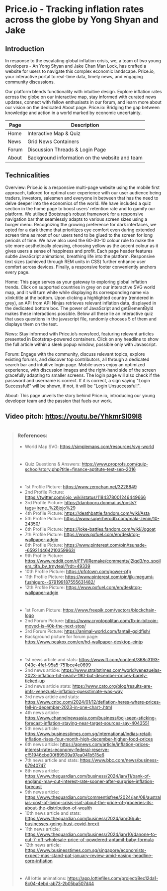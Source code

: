 # Price.io - Tracking inflation rates across the globe by Yong Shyan and Jake

## Introduction
In response to the escalating global inflation crisis, we, a team of two young developers - An Yong Shyan and Jake Chan Man Lock, has crafted a website for users to navigate this complex economic landscape. Price.io, your interactive portal to real-time data, timely news, and engaging community discussions.

Our platform blends functionality with intuitive design. Explore inflation rates across the globe on our interactive map, stay informed with curated news updates, connect with fellow enthusiasts in our forum, and learn more about our vision on the dedicated About page. Price.io: Bridging the gap between knowledge and action in a world marked by economic uncertainty.

| Page | Description |
| ----------- | ----------- |
| Home | Interactive Map & Quiz |
| News | Grid News Containers  |
| Forum | Discussion Threads & Login Page |
| About | Background information on the website and team |

## Technicalities
Overview: Price.io is a responsive multi-page website using the mobile first approach, tailored for optimal user experience with our user audience being traders, investors, salesmen and everyone in between that has the need to delve deeper into the economics of the world. We have included a quiz section in the home page to boost users' retention rate and to gamify our platform. We utilised Bootstrap’s robust framework for a responsive navigation bar that seamlessly adapts to various screen sizes using a burger menu. Recognizing the growing preference for dark interfaces, we opted for a dark theme that prioritizes eye comfort even during extended screen time as most of our users tend to be glued to the screen for long periods of time. We have also used the 60-30-10 colour rule to make the site more aesthetically pleasing, choosing yellow as the accent colour as it gives users a sense of happiness and profit. Each page header features subtle JavaScript animations, breathing life into the platform. Responsive text sizes (achieved through REM units in CSS) further enhance user comfort across devices. Finally, a responsive footer conveniently anchors every page.

Home: This page serves as your gateway to exploring global inflation trends. Click on supported countries in grey on our interactive SVG world map, and it will turn white while displaying its corresponding name via xlink:title at the bottom. Upon clicking a highlighted country (rendered in grey), an API from API Ninjas retrieves relevant inflation data, displayed in the dedicated bottom box. The power of JavaScript and getElementById makes these interactions possible. Below all these lie an interactive quiz that uses questions in the javascript file, randomly chooses 5 of them and displays them on the test.

News: Stay informed with Price.io’s newsfeed, featuring relevant articles presented in Bootstrap-powered containers. Click on any headline to show the full article within a sleek popup window, possible only with Javascript.

Forum: Engage with the community, discuss relevant topics, explore existing forums, and discover top contributors, all through a dedicated search bar and intuitive login page. Mobile users enjoy an optimized experience, with discussion images and the right-hand side of the screen gracefully adapting to smaller screens. The login page will also check if the password and username is correct. If it is correct, a sign saying "Login Successful!" will be shown, if not, it will be "Login Unsuccessful!".

About: This page unveils the story behind Price.io, introducing our young developer team and the passion that fuels our work.

## Video pitch: https://youtu.be/YhkmrSl09l8


>#
>### References:
>- World Map SVG: https://simplemaps.com/resources/svg-world
>#
>- Quiz Questions & Answers: https://www.proprofs.com/quiz-school/story.php?title=finance-aptitute-test-sep-2016
>#
>- 1st Profile Picture: https://www.zerochan.net/3228849
>- 2nd Profile Picture: https://twitter.com/jojo_wiki/status/1184378001246449666
>- 3rd Profile Picture: https://danbooru.donmai.us/posts?tags=irene_%28jojo%29
>- 4th Profile Picture: https://deathbattle.fandom.com/wiki/Asta
>- 5th Profile Picture: https://www.superherodb.com/maki-zenin/10-24350/
>- 6th Profile Picture: https://joke-battles.fandom.com/wiki/Jogoat
>- 7th Profile Picture: https://www.pxfuel.com/en/desktop-wallpaper-adgin
>- 8th Profile Picture: https://www.pinterest.com/pin/tsunade--659214464210359963/
>- 9th Profile Picture: https://www.reddit.com/r/FFVIIRemake/comments/j2lqd3/no_spoilers_tifa_by_trnyteal/?rdt=49339
>- 10th Profile Picture: https://pfptown.com/power-pfp
>- 11th Profile Picture: https://www.pinterest.com/pin/jjk-megumi-fushiguro--679199187555631482/
>- 12th Profile Picture: https://www.pxfuel.com/en/desktop-wallpaper-adgin
>#
>- 1st Forum Picture: https://www.freepik.com/vectors/blockchain-logo
>- 2nd Forum Picture: https://www.cryptopolitan.com/1b-in-bitcoin-moved-is-40k-the-next-stop/
>- 3rd Forum Picture: https://animal-world.com/fantail-goldfish/
>- Background picture for forum page: https://www.peakpx.com/en/hd-wallpaper-desktop-eintp
>#
>- 1st news article and stats: https://www.ft.com/content/368c3193-043c-4fef-95a5-751bce4e0699 
>- 2nd news article: https://www.straitstimes.com/world/venezuelas-2023-inflation-hit-nearly-190-but-december-prices-barely-ticked-up
>- 2nd news article stats: https://www.cato.org/blog/results-are-imfs-venezuela-inflation-guesstimate-was-way
>- 3rd news article and stats: https://www.cnbc.com/2024/01/12/deflation-heres-where-prices-fell-in-december-2023-in-one-chart-.html
>- 4th news article: https://www.channelnewsasia.com/business/boj-seen-sticking-forecast-inflation-staying-near-target-sources-say-4043551
>- 5th news article: https://www.businesstimes.com.sg/international/indias-retail-inflation-rises-four-month-high-december-higher-food-prices
>- 6th news article: https://apnews.com/article/inflation-prices-interest-rates-economy-federal-reserve-cf51946cbd00f89509a97ea041b515e6
>- 7th news article and stats: https://www.bbc.com/news/business-67940747
>- 8th news article: https://www.theguardian.com/business/2024/jan/11/bank-of-england-may-cut-interest-rate-sooner-after-surprise-inflation-forecast
>- 9th news article: https://www.theguardian.com/commentisfree/2024/jan/08/australias-cost-of-living-crisis-isnt-about-the-price-of-groceries-its-about-the-distribution-of-wealth
>- 10th news article and stats: https://www.theguardian.com/business/2024/jan/06/uk-businesses-going-bust-covid-brexit
>- 11th news article: https://www.theguardian.com/business/2024/jan/10/danone-to-cut-7-off-wholesale-price-of-powdered-aptamil-baby-formula
>- 12th news article: https://www.businesstimes.com.sg/singapore/economists-expect-mas-stand-pat-january-review-amid-easing-headline-core-inflation
>#
>- All lottie animations: https://app.lottiefiles.com/project/8ec12da1-8c04-4ebd-ab73-2b05ba507d44
>#